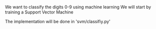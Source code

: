 We want to classify the digits 0-9 using machine learning
We will start by training a Support Vector Machine

The implementation will be done in 'svm/classifiy.py'
